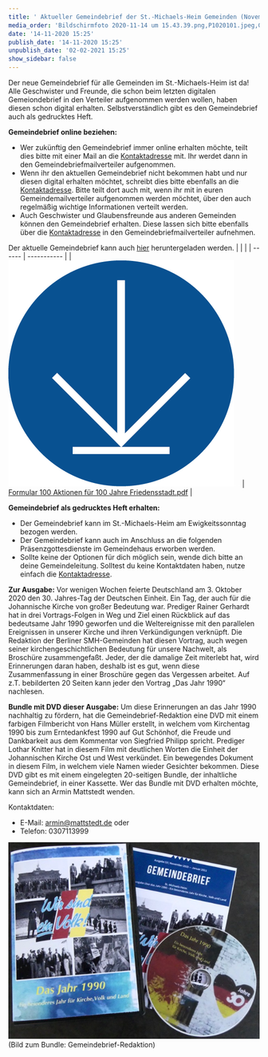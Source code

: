 ```yaml
---
title: ' Aktueller Gemeindebrief der St.-Michaels-Heim Gemeinden (November 2020)'
media_order: 'Bildschirmfoto 2020-11-14 um 15.43.39.png,P1020101.jpeg,Gemeindebrief 53_Digital.pdf,icon_herunterladen.png'
date: '14-11-2020 15:25'
publish_date: '14-11-2020 15:25'
unpublish_date: '02-02-2021 15:25'
show_sidebar: false
---
```


Der neue Gemeindebrief für alle Gemeinden im St.-Michaels-Heim ist da! Alle Geschwister und Freunde, die schon beim letzten digitalen Gemeiondebrief in den Verteiler aufgenommen werden wollen, haben diesen schon digital erhalten. Selbstverständlich gibt es den Gemeindebrief auch als gedrucktes Heft.

**Gemeindebrief online beziehen:**
* Wer zukünftig den Gemeindebrief immer online erhalten möchte, teilt dies bitte mit einer Mail an die [Kontaktadresse](https://smh-gemeinden.de/kontakt) mit. Ihr werdet dann in den Gemeindebriefmailverteiler aufgenommen.
* Wenn ihr den aktuellen Gemeindebrief nicht bekommen habt und nur diesen digital erhalten möchtet, schreibt dies bitte ebenfalls an die [Kontaktadresse](https://smh-gemeinden.de/kontakt). Bitte teilt dort auch mit, wenn ihr mit in euren Gemeindemailverteiler aufgenommen werden möchtet, über den auch regelmäßig wichtige Informationen verteilt werden.
* Auch Geschwister und Glaubensfreunde aus anderen Gemeinden können den Gemeindebrief erhalten. Diese lassen sich bitte ebenfalls über die [Kontaktadresse](https://smh-gemeinden.de/kontakt) in den Gemeindebriefmailverteiler aufnehmen.

Der aktuelle Gemeindebrief kann auch [hier](Gemeindebrief%2053_Digital.pdf) heruntergeladen werden.
|  |  |
| ------ | ----------- |
| [![](icon_herunterladen.png?cropResize=100,100)](Gemeindebrief%2053_Digital.pdf)<font color="white">.     .</font> | [Formular 100 Aktionen für 100 Jahre Friedensstadt.pdf](Gemeindebrief%2053_Digital.pdf) |

**Gemeindebrief als gedrucktes Heft erhalten:**
* Der Gemeindebrief kann im St.-Michaels-Heim am Ewigkeitssonntag bezogen werden.
* Der Gemeindebrief kann auch im Anschluss an die folgenden Präsenzgottesdienste im Gemeindehaus erworben werden.
* Sollte keine der Optionen für dich möglich sein, wende dich bitte an deine Gemeindeleitung. Solltest du keine Kontaktdaten haben, nutze einfach die [Kontaktadresse](https://smh-gemeinden.de/kontakt).

**Zur Ausgabe:**
Vor wenigen Wochen feierte Deutschland am 3. Oktober 2020 den 30. Jahres-Tag der Deutschen Einheit. 
Ein Tag, der auch für die Johannische Kirche von großer Bedeutung war. Prediger Rainer Gerhardt
hat in drei Vortrags-Folgen in Weg und Ziel einen Rückblick auf das bedeutsame Jahr 1990 geworfen und
die Weltereignisse mit den parallelen Ereignissen in unserer Kirche und ihren Verkündigungen verknüpft. Die Redaktion der Berliner SMH-Gemeinden hat diesen Vortrag, auch wegen seiner kirchengeschichtlichen Bedeutung für unsere Nachwelt, als Broschüre zusammengefaßt. Jeder, der die damalige Zeit miterlebt hat, wird  Erinnerungen daran haben, deshalb ist es gut, wenn diese Zusammenfassung in einer Broschüre gegen das Vergessen arbeitet. Auf z.T. bebilderten 20 Seiten kann jeder den Vortrag „Das Jahr 1990“ nachlesen.

**Bundle mit DVD dieser Ausgabe:**
Um diese Erinnerungen an das Jahr 1990 nachhaltig zu fördern, hat die Gemeindebrief-Redaktion eine DVD mit einem farbigen Filmbericht von Hans Müller erstellt, in welchem vom Kirchentag 1990 bis zum Erntedankfest 1990 auf Gut Schönhof, die Freude und Dankbarkeit aus dem Kommentar von Siegfried Philipp spricht. Prediger Lothar Knitter hat in diesem Film mit deutlichen Worten die Einheit der Johannischen Kirche Ost und West verkündet. Ein bewegendes Dokument in diesem Film, in welchem viele Namen wieder Gesichter bekommen.
Diese DVD gibt es mit einem eingelegten 20-seitigen Bundle, der inhaltliche Gemeindebrief, in einer Kassette. Wer das Bundle mit DVD erhalten möchte, kann sich an Armin Mattstedt wenden.

Kontaktdaten:
* E-Mail: armin@mattstedt.de oder
* Telefon: 0307113999

![](P1020101.jpeg)
(Bild zum Bundle: Gemeindebrief-Redaktion)